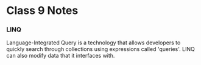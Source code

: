 # Class 9 Notes

### LINQ
Language-Integrated Query is a technology that allows developers to quickly search through collections using expressions called 'queries'. LINQ can also modify data that it interfaces with. 
